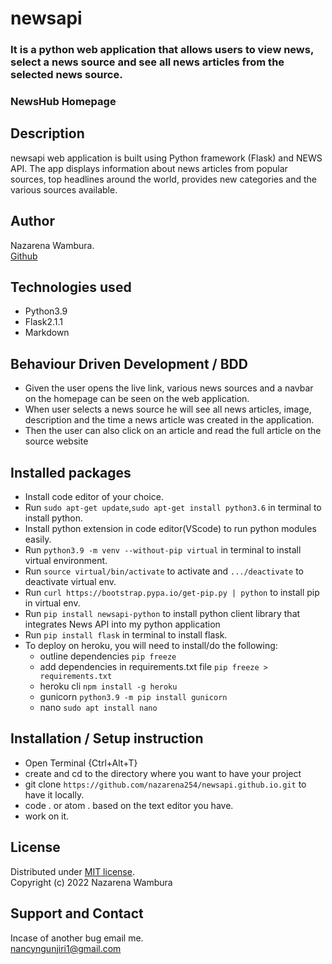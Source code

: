 # newsapi
### It is a python web application that allows users to view news, select a news source and see all news articles from the selected news source. 

### NewsHub Homepage
<!-- ![](./app/static/images/newshub.png "newsapp homepage") -->

## Description
newsapi web application is built using Python framework (Flask) and NEWS API. The app displays information about news articles from popular sources, top headlines around the world, provides new categories and the various sources available.

## Author
Nazarena Wambura.</br>
[Github](https://github.com/nazarena254)

## Technologies used
* Python3.9
* Flask2.1.1
* Markdown

## Behaviour Driven Development / BDD
* Given the user opens the live link, various news sources and a navbar on the homepage can be seen on the web application.
* When user selects a news source he will see all news articles, image, description and the time a news article was created in the application.
* Then the user can also click on an article and read the full article on the source website

## Installed packages
* Install code editor of your choice.
* Run `sudo apt-get update`,`sudo apt-get install python3.6` in terminal to install python.
* Install python extension in code editor(VScode) to run python modules easily.
* Run `python3.9 -m venv --without-pip virtual` in terminal to install virtual environment.
* Run `source virtual/bin/activate` to activate and `.../deactivate` to deactivate virtual env.
* Run `curl https://bootstrap.pypa.io/get-pip.py | python` to install pip in virtual env.
* Run `pip install newsapi-python` to install python client library that integrates News API into my python application
* Run `pip install flask` in terminal to install flask. 
* To deploy on heroku, you will need to install/do the following:
   - outline dependencies `pip freeze`  
   - add dependencies in requirements.txt file `pip freeze > requirements.txt`
   - heroku cli `npm install -g heroku`
   - gunicorn  `python3.9 -m pip install gunicorn`
   - nano  `sudo apt install nano`

## Installation / Setup instruction
* Open Terminal {Ctrl+Alt+T}
* create and cd to the directory where you want to have your project
* git clone `https://github.com/nazarena254/newsapi.github.io.git` to have it locally.
* code . or atom . based on the text editor you have.
* work on it.

## License
Distributed under [MIT license]().</br>
Copyright (c) 2022 Nazarena Wambura

## Support and Contact
Incase of another bug email me.</br>
<nancyngunjiri1@gmail.com>